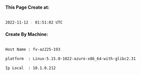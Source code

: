 
   
#### This Page Create at:

```bash

2022-11-12 - 01:51:02 UTC

```

#### Create By Machine:

```bash

Host Name : fv-az225-193

platform  : Linux-5.15.0-1022-azure-x86_64-with-glibc2.31

Ip Local  : 10.1.0.212

```

